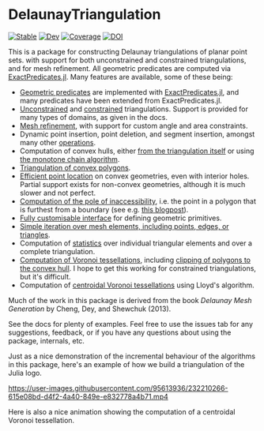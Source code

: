 # DelaunayTriangulation

[![Stable](https://img.shields.io/badge/docs-stable-blue.svg)](https://DanielVandH.github.io/DelaunayTriangulation.jl/stable/)
[![Dev](https://img.shields.io/badge/docs-dev-blue.svg)](https://DanielVandH.github.io/DelaunayTriangulation.jl/dev/)
[![Coverage](https://codecov.io/gh/DanielVandH/DelaunayTriangulation.jl/branch/main/graph/badge.svg)](https://codecov.io/gh/DanielVandH/DelaunayTriangulation.jl)
[![DOI](https://zenodo.org/badge/540660309.svg)](https://zenodo.org/badge/latestdoi/540660309)

This is a package for constructing Delaunay triangulations of planar point sets. with support for both unconstrained and constrained triangulations, and for mesh refinement. All geometric predicates are computed via [ExactPredicates.jl](https://github.com/lairez/ExactPredicates.jl). Many features are available, some of these being:

- [Geometric predicates](https://danielvandh.github.io/DelaunayTriangulation.jl/dev/predicates/) are implemented with [ExactPredicates.jl](https://github.com/lairez/ExactPredicates.jl), and many predicates have been extended from ExactPredicates.jl.
- [Unconstrained](https://danielvandh.github.io/DelaunayTriangulation.jl/dev/triangulations/unconstrained/) and [constrained](https://danielvandh.github.io/DelaunayTriangulation.jl/dev/triangulations/constrained/) triangulations. Support is provided for many types of domains, as given in the docs.
- [Mesh refinement](https://danielvandh.github.io/DelaunayTriangulation.jl/dev/triangulations/refinement/), with support for custom angle and area constraints.
- Dynamic point insertion, point deletion, and segment insertion, amongst many other [operations](https://danielvandh.github.io/DelaunayTriangulation.jl/dev/operations/).
- Computation of convex hulls, either [from the triangulation itself](https://danielvandh.github.io/DelaunayTriangulation.jl/dev/data_structures/convex_hull/) or using [the monotone chain algorithm](https://danielvandh.github.io/DelaunayTriangulation.jl/dev/other_features/convex_hull/). 
- [Triangulation of convex polygons](https://danielvandh.github.io/DelaunayTriangulation.jl/dev/tri_algs/convex/).
- [Efficient point location](https://danielvandh.github.io/DelaunayTriangulation.jl/dev/other_features/point_location/) on convex geometries, even with interior holes. Partial support exists for non-convex geometries, although it is much slower and not perfect.
- [Computation of the pole of inaccessibility](https://danielvandh.github.io/DelaunayTriangulation.jl/dev/other_features/pole_of_inaccessibility/), i.e. the point in a polygon that is furthest from a boundary (see e.g. [this blogpost](https://blog.mapbox.com/a-new-algorithm-for-finding-a-visual-center-of-a-polygon-7c77e6492fbc)).
- [Fully customisable interface](https://danielvandh.github.io/DelaunayTriangulation.jl/dev/interface/interface/) for defining geometric primitives.
- [Simple iteration over mesh elements, including points, edges, or triangles](https://danielvandh.github.io/DelaunayTriangulation.jl/dev/data_structures/triangulation/).
- Computation of [statistics](https://danielvandh.github.io/DelaunayTriangulation.jl/dev/data_structures/statistics/) over individual triangular elements and over a complete triangulation.
- [Computation of Voronoi tessellations](https://danielvandh.github.io/DelaunayTriangulation.jl/dev/tessellations/voronoi.md), including [clipping of polygons to the convex hull]((https://danielvandh.github.io/DelaunayTriangulation.jl/dev/tessellations/clipped.md)). I hope to get this working for constrained triangulations, but it's difficult.
- Computation of [centroidal Voronoi tessellations](https://danielvandh.github.io/DelaunayTriangulation.jl/dev/tessellations/lloyd.md) using Lloyd's algorithm.

Much of the work in this package is derived from the book *Delaunay Mesh Generation* by Cheng, Dey, and Shewchuk (2013). 

See the docs for plenty of examples. Feel free to use the issues tab for any suggestions, feedback, or if you have any questions about using the package, internals, etc.

Just as a nice demonstration of the incremental behaviour of the algorithms in this package, here's an example of how we build a triangulation of the Julia logo.

https://user-images.githubusercontent.com/95613936/232210266-615e08bd-d4f2-4a40-849e-e832778a4b71.mp4

Here is also a nice animation showing the computation of a centroidal Voronoi tessellation.